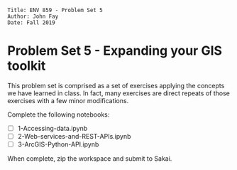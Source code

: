 ```
Title: ENV 859 - Problem Set 5
Author: John Fay
Date: Fall 2019
```

# Problem Set 5 - Expanding your GIS toolkit

This problem set is comprised as a set of exercises applying the concepts we have learned in class. In fact, many exercises are direct repeats of those exercises with a few minor modifications. 

Complete the following notebooks: 

- [ ]  1-Accessing-data.ipynb
- [ ] 2-Web-services-and-REST-APIs.ipynb
- [ ] 3-ArcGIS-Python-API.ipynb

When complete, zip the workspace and submit to Sakai. 